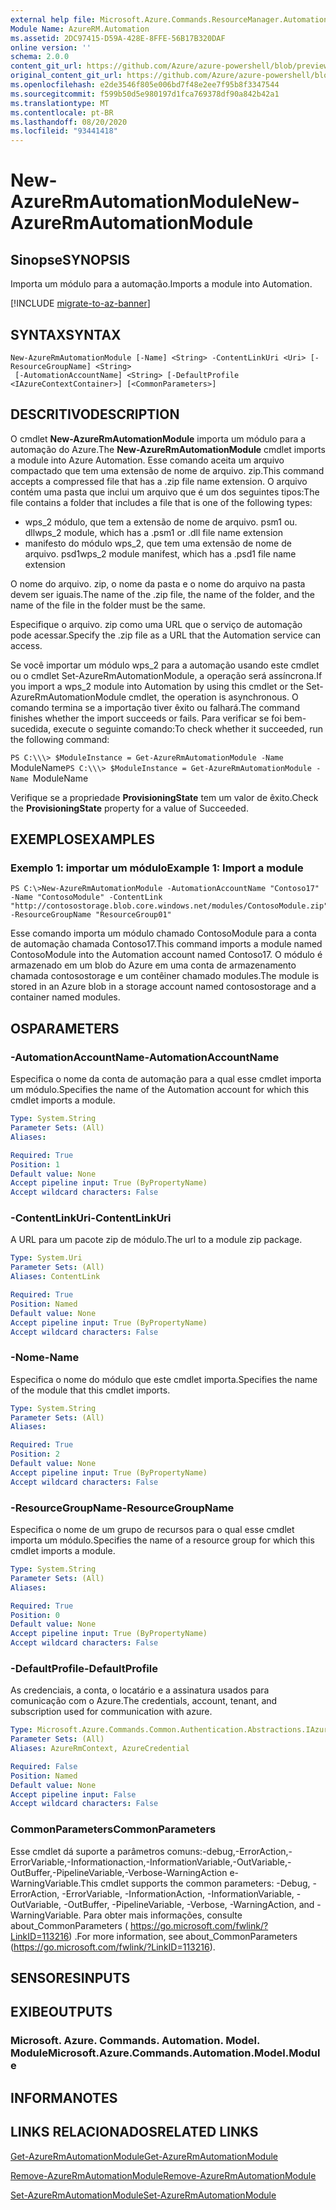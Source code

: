 ```yaml
---
external help file: Microsoft.Azure.Commands.ResourceManager.Automation.dll-Help.xml
Module Name: AzureRM.Automation
ms.assetid: 2DC97415-D59A-428E-8FFE-56B17B320DAF
online version: ''
schema: 2.0.0
content_git_url: https://github.com/Azure/azure-powershell/blob/preview/src/ResourceManager/Automation/Commands.Automation/help/New-AzureRmAutomationModule.md
original_content_git_url: https://github.com/Azure/azure-powershell/blob/preview/src/ResourceManager/Automation/Commands.Automation/help/New-AzureRmAutomationModule.md
ms.openlocfilehash: e2de3546f805e006bd7f48e2ee7f95b8f3347544
ms.sourcegitcommit: f599b50d5e980197d1fca769378df90a842b42a1
ms.translationtype: MT
ms.contentlocale: pt-BR
ms.lasthandoff: 08/20/2020
ms.locfileid: "93441418"
---
```

# <span data-ttu-id="e3890-101">New-AzureRmAutomationModule</span><span class="sxs-lookup"><span data-stu-id="e3890-101">New-AzureRmAutomationModule</span></span>

## <span data-ttu-id="e3890-102">Sinopse</span><span class="sxs-lookup"><span data-stu-id="e3890-102">SYNOPSIS</span></span>
<span data-ttu-id="e3890-103">Importa um módulo para a automação.</span><span class="sxs-lookup"><span data-stu-id="e3890-103">Imports a module into Automation.</span></span>

[!INCLUDE [migrate-to-az-banner](../../includes/migrate-to-az-banner.md)]

## <span data-ttu-id="e3890-104">SYNTAX</span><span class="sxs-lookup"><span data-stu-id="e3890-104">SYNTAX</span></span>

```
New-AzureRmAutomationModule [-Name] <String> -ContentLinkUri <Uri> [-ResourceGroupName] <String>
 [-AutomationAccountName] <String> [-DefaultProfile <IAzureContextContainer>] [<CommonParameters>]
```

## <span data-ttu-id="e3890-105">DESCRITIVO</span><span class="sxs-lookup"><span data-stu-id="e3890-105">DESCRIPTION</span></span>
<span data-ttu-id="e3890-106">O cmdlet **New-AzureRmAutomationModule** importa um módulo para a automação do Azure.</span><span class="sxs-lookup"><span data-stu-id="e3890-106">The **New-AzureRmAutomationModule** cmdlet imports a module into Azure Automation.</span></span>
<span data-ttu-id="e3890-107">Esse comando aceita um arquivo compactado que tem uma extensão de nome de arquivo. zip.</span><span class="sxs-lookup"><span data-stu-id="e3890-107">This command accepts a compressed file that has a .zip file name extension.</span></span>
<span data-ttu-id="e3890-108">O arquivo contém uma pasta que inclui um arquivo que é um dos seguintes tipos:</span><span class="sxs-lookup"><span data-stu-id="e3890-108">The file contains a folder that includes a file that is one of the following types:</span></span> 

- <span data-ttu-id="e3890-109">wps_2 módulo, que tem a extensão de nome de arquivo. psm1 ou. dll</span><span class="sxs-lookup"><span data-stu-id="e3890-109">wps_2 module, which has a .psm1 or .dll file name extension</span></span> 
- <span data-ttu-id="e3890-110">manifesto do módulo wps_2, que tem uma extensão de nome de arquivo. psd1</span><span class="sxs-lookup"><span data-stu-id="e3890-110">wps_2 module manifest, which has a .psd1 file name extension</span></span>

<span data-ttu-id="e3890-111">O nome do arquivo. zip, o nome da pasta e o nome do arquivo na pasta devem ser iguais.</span><span class="sxs-lookup"><span data-stu-id="e3890-111">The name of the .zip file, the name of the folder, and the name of the file in the folder must be the same.</span></span>

<span data-ttu-id="e3890-112">Especifique o arquivo. zip como uma URL que o serviço de automação pode acessar.</span><span class="sxs-lookup"><span data-stu-id="e3890-112">Specify the .zip file as a URL that the Automation service can access.</span></span>

<span data-ttu-id="e3890-113">Se você importar um módulo wps_2 para a automação usando este cmdlet ou o cmdlet Set-AzureRmAutomationModule, a operação será assíncrona.</span><span class="sxs-lookup"><span data-stu-id="e3890-113">If you import a wps_2 module into Automation by using this cmdlet or the Set-AzureRmAutomationModule cmdlet, the operation is asynchronous.</span></span>
<span data-ttu-id="e3890-114">O comando termina se a importação tiver êxito ou falhará.</span><span class="sxs-lookup"><span data-stu-id="e3890-114">The command finishes whether the import succeeds or fails.</span></span>
<span data-ttu-id="e3890-115">Para verificar se foi bem-sucedida, execute o seguinte comando:</span><span class="sxs-lookup"><span data-stu-id="e3890-115">To check whether it succeeded, run the following command:</span></span>

<span data-ttu-id="e3890-116">`PS C:\\\> $ModuleInstance = Get-AzureRmAutomationModule -Name `ModuleName</span><span class="sxs-lookup"><span data-stu-id="e3890-116">`PS C:\\\> $ModuleInstance = Get-AzureRmAutomationModule -Name `ModuleName</span></span>

<span data-ttu-id="e3890-117">Verifique se a propriedade **ProvisioningState** tem um valor de êxito.</span><span class="sxs-lookup"><span data-stu-id="e3890-117">Check the **ProvisioningState** property for a value of Succeeded.</span></span>

## <span data-ttu-id="e3890-118">EXEMPLOS</span><span class="sxs-lookup"><span data-stu-id="e3890-118">EXAMPLES</span></span>

### <span data-ttu-id="e3890-119">Exemplo 1: importar um módulo</span><span class="sxs-lookup"><span data-stu-id="e3890-119">Example 1: Import a module</span></span>
```
PS C:\>New-AzureRmAutomationModule -AutomationAccountName "Contoso17" -Name "ContosoModule" -ContentLink "http://contosostorage.blob.core.windows.net/modules/ContosoModule.zip" -ResourceGroupName "ResourceGroup01"
```

<span data-ttu-id="e3890-120">Esse comando importa um módulo chamado ContosoModule para a conta de automação chamada Contoso17.</span><span class="sxs-lookup"><span data-stu-id="e3890-120">This command imports a module named ContosoModule into the Automation account named Contoso17.</span></span>
<span data-ttu-id="e3890-121">O módulo é armazenado em um blob do Azure em uma conta de armazenamento chamada contosostorage e um contêiner chamado modules.</span><span class="sxs-lookup"><span data-stu-id="e3890-121">The module is stored in an Azure blob in a storage account named contosostorage and a container named modules.</span></span>

## <span data-ttu-id="e3890-122">OS</span><span class="sxs-lookup"><span data-stu-id="e3890-122">PARAMETERS</span></span>

### <span data-ttu-id="e3890-123">-AutomationAccountName</span><span class="sxs-lookup"><span data-stu-id="e3890-123">-AutomationAccountName</span></span>
<span data-ttu-id="e3890-124">Especifica o nome da conta de automação para a qual esse cmdlet importa um módulo.</span><span class="sxs-lookup"><span data-stu-id="e3890-124">Specifies the name of the Automation account for which this cmdlet imports a module.</span></span>

```yaml
Type: System.String
Parameter Sets: (All)
Aliases: 

Required: True
Position: 1
Default value: None
Accept pipeline input: True (ByPropertyName)
Accept wildcard characters: False
```

### <span data-ttu-id="e3890-125">-ContentLinkUri</span><span class="sxs-lookup"><span data-stu-id="e3890-125">-ContentLinkUri</span></span>
<span data-ttu-id="e3890-126">A URL para um pacote zip de módulo.</span><span class="sxs-lookup"><span data-stu-id="e3890-126">The url to a module zip package.</span></span>

```yaml
Type: System.Uri
Parameter Sets: (All)
Aliases: ContentLink

Required: True
Position: Named
Default value: None
Accept pipeline input: True (ByPropertyName)
Accept wildcard characters: False
```

### <span data-ttu-id="e3890-127">-Nome</span><span class="sxs-lookup"><span data-stu-id="e3890-127">-Name</span></span>
<span data-ttu-id="e3890-128">Especifica o nome do módulo que este cmdlet importa.</span><span class="sxs-lookup"><span data-stu-id="e3890-128">Specifies the name of the module that this cmdlet imports.</span></span>

```yaml
Type: System.String
Parameter Sets: (All)
Aliases: 

Required: True
Position: 2
Default value: None
Accept pipeline input: True (ByPropertyName)
Accept wildcard characters: False
```

### <span data-ttu-id="e3890-129">-ResourceGroupName</span><span class="sxs-lookup"><span data-stu-id="e3890-129">-ResourceGroupName</span></span>
<span data-ttu-id="e3890-130">Especifica o nome de um grupo de recursos para o qual esse cmdlet importa um módulo.</span><span class="sxs-lookup"><span data-stu-id="e3890-130">Specifies the name of a resource group for which this cmdlet imports a module.</span></span>

```yaml
Type: System.String
Parameter Sets: (All)
Aliases: 

Required: True
Position: 0
Default value: None
Accept pipeline input: True (ByPropertyName)
Accept wildcard characters: False
```

### <span data-ttu-id="e3890-131">-DefaultProfile</span><span class="sxs-lookup"><span data-stu-id="e3890-131">-DefaultProfile</span></span>
<span data-ttu-id="e3890-132">As credenciais, a conta, o locatário e a assinatura usados para comunicação com o Azure.</span><span class="sxs-lookup"><span data-stu-id="e3890-132">The credentials, account, tenant, and subscription used for communication with azure.</span></span>

```yaml
Type: Microsoft.Azure.Commands.Common.Authentication.Abstractions.IAzureContextContainer
Parameter Sets: (All)
Aliases: AzureRmContext, AzureCredential

Required: False
Position: Named
Default value: None
Accept pipeline input: False
Accept wildcard characters: False
```

### <span data-ttu-id="e3890-133">CommonParameters</span><span class="sxs-lookup"><span data-stu-id="e3890-133">CommonParameters</span></span>
<span data-ttu-id="e3890-134">Esse cmdlet dá suporte a parâmetros comuns:-debug,-ErrorAction,-ErrorVariable,-Informationaction,-InformationVariable,-OutVariable,-OutBuffer,-PipelineVariable,-Verbose-WarningAction e-WarningVariable.</span><span class="sxs-lookup"><span data-stu-id="e3890-134">This cmdlet supports the common parameters: -Debug, -ErrorAction, -ErrorVariable, -InformationAction, -InformationVariable, -OutVariable, -OutBuffer, -PipelineVariable, -Verbose, -WarningAction, and -WarningVariable.</span></span> <span data-ttu-id="e3890-135">Para obter mais informações, consulte about_CommonParameters ( https://go.microsoft.com/fwlink/?LinkID=113216) .</span><span class="sxs-lookup"><span data-stu-id="e3890-135">For more information, see about_CommonParameters (https://go.microsoft.com/fwlink/?LinkID=113216).</span></span>

## <span data-ttu-id="e3890-136">SENSORES</span><span class="sxs-lookup"><span data-stu-id="e3890-136">INPUTS</span></span>

## <span data-ttu-id="e3890-137">EXIBE</span><span class="sxs-lookup"><span data-stu-id="e3890-137">OUTPUTS</span></span>

### <span data-ttu-id="e3890-138">Microsoft. Azure. Commands. Automation. Model. Module</span><span class="sxs-lookup"><span data-stu-id="e3890-138">Microsoft.Azure.Commands.Automation.Model.Module</span></span>

## <span data-ttu-id="e3890-139">INFORMA</span><span class="sxs-lookup"><span data-stu-id="e3890-139">NOTES</span></span>

## <span data-ttu-id="e3890-140">LINKS RELACIONADOS</span><span class="sxs-lookup"><span data-stu-id="e3890-140">RELATED LINKS</span></span>

[<span data-ttu-id="e3890-141">Get-AzureRmAutomationModule</span><span class="sxs-lookup"><span data-stu-id="e3890-141">Get-AzureRmAutomationModule</span></span>](./Get-AzureRmAutomationModule.md)

[<span data-ttu-id="e3890-142">Remove-AzureRmAutomationModule</span><span class="sxs-lookup"><span data-stu-id="e3890-142">Remove-AzureRmAutomationModule</span></span>](./Remove-AzureRmAutomationModule.md)

[<span data-ttu-id="e3890-143">Set-AzureRmAutomationModule</span><span class="sxs-lookup"><span data-stu-id="e3890-143">Set-AzureRmAutomationModule</span></span>](./Set-AzureRmAutomationModule.md)


